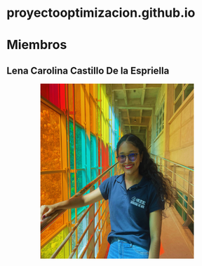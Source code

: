 # proyectooptimizacion.github.io

# Miembros 
## Lena Carolina Castillo De la Espriella
<div align="center">
<img src="https://github.com/LCCastillo03/proyectooptimizacion.github.io/blob/2ddaf2fcbbd4254d4d7b817b03e0a643f482fead/FotoLena.png"
  width="350" height="400">
</div>
